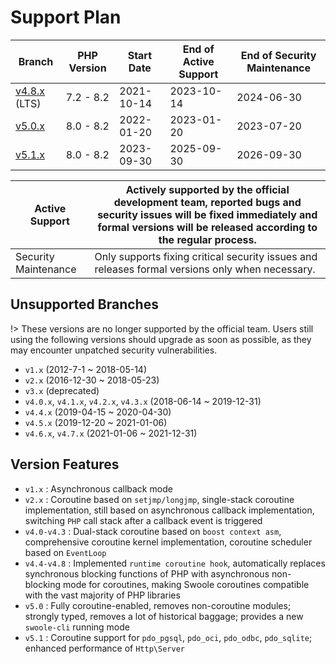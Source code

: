 # Support Plan

| Branch                                                          | PHP Version | Start Date | End of Active Support | End of Security Maintenance |
| --------------------------------------------------------------- | ----------- | ---------- | --------------------- | -------------------------- |
| [v4.8.x](https://github.com/swoole/swoole-src/tree/4.8.x) (LTS) | 7.2 - 8.2   | 2021-10-14 | 2023-10-14            | 2024-06-30                 |
| [v5.0.x](https://github.com/swoole/swoole-src/tree/5.0.x)      | 8.0 - 8.2   | 2022-01-20 | 2023-01-20            | 2023-07-20                 |
| [v5.1.x](https://github.com/swoole/swoole-src/tree/master)      | 8.0 - 8.2   | 2023-09-30 | 2025-09-30            | 2026-09-30                 |

| Active Support | Actively supported by the official development team, reported bugs and security issues will be fixed immediately and formal versions will be released according to the regular process. |
| -------------- | -------------------------------------------------------------------------------------------------------------------------------------------------------------- |
| Security Maintenance | Only supports fixing critical security issues and releases formal versions only when necessary.                                                      |

## Unsupported Branches

!> These versions are no longer supported by the official team. Users still using the following versions should upgrade as soon as possible, as they may encounter unpatched security vulnerabilities.

- `v1.x` (2012-7-1 ~ 2018-05-14)
- `v2.x` (2016-12-30 ~ 2018-05-23)
- `v3.x` (deprecated)
- `v4.0.x`, `v4.1.x`, `v4.2.x`, `v4.3.x` (2018-06-14 ~ 2019-12-31)
- `v4.4.x` (2019-04-15 ~ 2020-04-30)
- `v4.5.x` (2019-12-20 ~ 2021-01-06)
- `v4.6.x`, `v4.7.x` (2021-01-06 ~ 2021-12-31)

## Version Features
- `v1.x` : Asynchronous callback mode
- `v2.x` : Coroutine based on `setjmp/longjmp`, single-stack coroutine implementation, still based on asynchronous callback implementation, switching `PHP` call stack after a callback event is triggered
- `v4.0-v4.3` : Dual-stack coroutine based on `boost context asm`, comprehensive coroutine kernel implementation, coroutine scheduler based on `EventLoop`
- `v4.4-v4.8` : Implemented `runtime coroutine hook`, automatically replaces synchronous blocking functions of PHP with asynchronous non-blocking mode for coroutines, making Swoole coroutines compatible with the vast majority of PHP libraries
- `v5.0` : Fully coroutine-enabled, removes non-coroutine modules; strongly typed, removes a lot of historical baggage; provides a new `swoole-cli` running mode
- `v5.1` : Coroutine support for `pdo_pgsql`, `pdo_oci`, `pdo_odbc`, `pdo_sqlite`; enhanced performance of `Http\Server`
